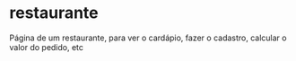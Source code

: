 # restaurante
 Página de um restaurante, para ver o cardápio, fazer o cadastro, calcular o valor do pedido, etc
